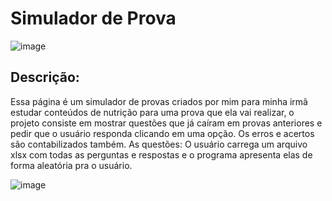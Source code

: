 # Simulador de Prova

![image](https://github.com/user-attachments/assets/2dd65992-9c20-424d-973a-d735a162ea08)

## Descrição:
Essa página é um simulador de provas criados por mim para minha irmã estudar conteúdos de nutrição para uma prova que ela vai realizar, 
o projeto consiste em mostrar questões que já caíram em provas anteriores e pedir que o usuário responda clicando em uma opção. Os erros e acertos são contabilizados também. 
As questões: O usuário carrega um arquivo xlsx com todas as perguntas e respostas e o programa apresenta elas de forma aleatória pra o usuário.

![image](https://github.com/user-attachments/assets/c46022cb-e865-477e-8ef5-88a0aa07820f)
